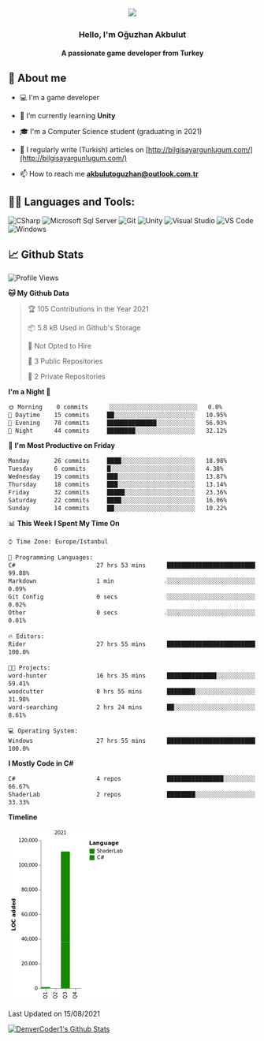 <h3 align="center"><img width="30%" src="https://i.ibb.co/X8Kzg5W/playing-music-bro.png"></h3>

<h3 align="center">Hello, I'm Oğuzhan Akbulut</h3>
<h4 align="center">A passionate game developer from Turkey</h3>

## 📖 About me

- :computer: I'm a game developer

- 🌱 I’m currently learning **Unity**

- 🎓 I'm a Computer Science student (graduating in 2021)

- 📝 I regularly write (Turkish) articles on [http://bilgisayargunlugum.com/](http://bilgisayargunlugum.com/)

- 📫 How to reach me **akbulutoguzhan@outlook.com.tr**


## 👨‍💻 Languages and Tools:

![CSharp](https://img.shields.io/badge/-C%20Sharp-239120?logo=C-sharp&style=flat-square)
![Microsoft Sql Server](https://img.shields.io/badge/-Sql%20Server-CC2927?style=flat-square&logo=microsoft-sql-server&logoColor=ffffff)
![Git](https://img.shields.io/badge/-Git-%23F05032?style=flat-square&logo=git&logoColor=%23ffffff)
![Unity](https://img.shields.io/badge/-Unity-000000?logo=Unity&style=flat-square)
![Visual Studio](https://img.shields.io/badge/-Visual%20Studio-5C2D91?logo=Visual-Studio&style=flat-square)
![VS Code](http://img.shields.io/badge/-VS%20Code-007ACC?style=flat-square&logo=visual-studio-code&logoColor=ffffff)
![Windows](http://img.shields.io/badge/-Windows-0078D6?style=flat-square&logo=windows&logoColor=ffffff)

## 📈 Github Stats

<!--START_SECTION:waka-->
![Profile Views](http://img.shields.io/badge/Profile%20Views-8-blue)

**🐱 My Github Data** 

> 🏆 105 Contributions in the Year 2021
 > 
> 📦 5.8 kB Used in Github's Storage 
 > 
> 🚫 Not Opted to Hire
 > 
> 📜 3 Public Repositories 
 > 
> 🔑 2 Private Repositories  
 > 
**I'm a Night 🦉** 

```text
🌞 Morning    0 commits      ░░░░░░░░░░░░░░░░░░░░░░░░░   0.0% 
🌆 Daytime    15 commits     ██░░░░░░░░░░░░░░░░░░░░░░░   10.95% 
🌃 Evening    78 commits     ██████████████░░░░░░░░░░░   56.93% 
🌙 Night      44 commits     ████████░░░░░░░░░░░░░░░░░   32.12%

```
📅 **I'm Most Productive on Friday** 

```text
Monday       26 commits     ████░░░░░░░░░░░░░░░░░░░░░   18.98% 
Tuesday      6 commits      █░░░░░░░░░░░░░░░░░░░░░░░░   4.38% 
Wednesday    19 commits     ███░░░░░░░░░░░░░░░░░░░░░░   13.87% 
Thursday     18 commits     ███░░░░░░░░░░░░░░░░░░░░░░   13.14% 
Friday       32 commits     █████░░░░░░░░░░░░░░░░░░░░   23.36% 
Saturday     22 commits     ████░░░░░░░░░░░░░░░░░░░░░   16.06% 
Sunday       14 commits     ██░░░░░░░░░░░░░░░░░░░░░░░   10.22%

```


📊 **This Week I Spent My Time On** 

```text
⌚︎ Time Zone: Europe/Istanbul

💬 Programming Languages: 
C#                       27 hrs 53 mins      █████████████████████████   99.88% 
Markdown                 1 min               ░░░░░░░░░░░░░░░░░░░░░░░░░   0.09% 
Git Config               0 secs              ░░░░░░░░░░░░░░░░░░░░░░░░░   0.02% 
Other                    0 secs              ░░░░░░░░░░░░░░░░░░░░░░░░░   0.01%

🔥 Editors: 
Rider                    27 hrs 55 mins      █████████████████████████   100.0%

🐱‍💻 Projects: 
word-hunter              16 hrs 35 mins      ██████████████░░░░░░░░░░░   59.41% 
woodcutter               8 hrs 55 mins       ████████░░░░░░░░░░░░░░░░░   31.98% 
word-searching           2 hrs 24 mins       ██░░░░░░░░░░░░░░░░░░░░░░░   8.61%

💻 Operating System: 
Windows                  27 hrs 55 mins      █████████████████████████   100.0%

```

**I Mostly Code in C#** 

```text
C#                       4 repos             ████████████████░░░░░░░░░   66.67% 
ShaderLab                2 repos             ████████░░░░░░░░░░░░░░░░░   33.33%

```


**Timeline**

![Chart not found](https://raw.githubusercontent.com/akbulutoguzhan/akbulutoguzhan/main/charts/bar_graph.png) 


 Last Updated on 15/08/2021
<!--END_SECTION:waka-->

<!-- https://github.com/anuraghazra/github-readme-stats -->
<a href="https://github.com/anuraghazra/github-readme-stats"><img alt="DenverCoder1's Github Stats" src="https://github-readme-stats.vercel.app/api?username=akbulutoguzhan&show_icons=true&count_private=true&hide=" /></a>
<!--START_SECTION:activity-->

